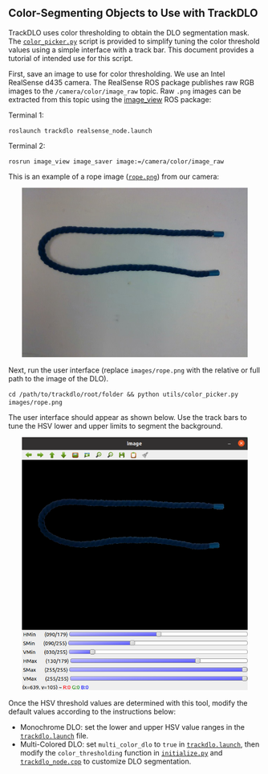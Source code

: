 ## Color-Segmenting Objects to Use with TrackDLO

TrackDLO uses color thresholding to obtain the DLO segmentation mask. The [`color_picker.py`](https://github.com/RMDLO/trackdlo/blob/master/utils/color_picker.py) script is provided to simplify tuning the color threshold values using a simple interface with a track bar. This document provides a tutorial of intended use for this script. 

First, save an image to use for color thresholding. We use an Intel RealSense d435 camera. The RealSense ROS package publishes raw RGB images to the `/camera/color/image_raw` topic. Raw `.png` images can be extracted from this topic using the [image_view](http://wiki.ros.org/image_view#image_view.2Fdiamondback.image_saver) ROS package:

Terminal 1:

```
roslaunch trackdlo realsense_node.launch
```

Terminal 2:

```
rosrun image_view image_saver image:=/camera/color/image_raw
```

This is an example of a rope image ([`rope.png`](https://github.com/RMDLO/trackdlo/blob/master/images/rope.png)) from our camera:

<p align="center">
  <img src="../images/rope.png" width="450" title="RGB Image of a Blue Rope">
</p>

Next, run the user interface (replace `images/rope.png` with the relative or full path to the image of the DLO).

```
cd /path/to/trackdlo/root/folder && python utils/color_picker.py images/rope.png
```

The user interface should appear as shown below. Use the track bars to tune the HSV lower and upper limits to segment the background.

<p align="center">
  <img src="../images/thresholder.png" width="450" title="RGB Image of a Blue Rope">
</p>

Once the HSV threshold values are determined with this tool, modify the default values according to the instructions below:
* Monochrome DLO: set the lower and upper HSV value ranges in the [`trackdlo.launch`](https://github.com/RMDLO/trackdlo/blob/master/launch/trackdlo.launch) file. 
* Multi-Colored DLO: set `multi_color_dlo` to `true` in [`trackdlo.launch`](https://github.com/RMDLO/trackdlo/blob/master/launch/trackdlo.launch), then modify the `color_thresholding` function in [`initialize.py`](https://github.com/RMDLO/trackdlo/blob/master/trackdlo/src/initialize.py) and [`trackdlo_node.cpp`](https://github.com/RMDLO/trackdlo/blob/master/trackdlo/src/trackdlo_node.cpp) to customize DLO segmentation.